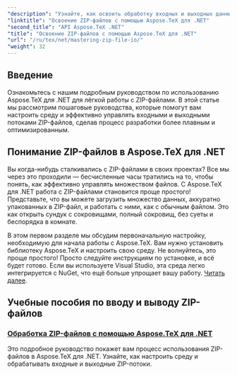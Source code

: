 ```yaml
---
"description": "Узнайте, как освоить обработку входных и выходных данных ZIP-файлов с помощью Aspose.TeX для .NET. Следуйте пошаговым инструкциям, чтобы оптимизировать рабочий процесс."
"linktitle": "Освоение ZIP-файлов с помощью Aspose.TeX для .NET"
"second_title": "API Aspose.TeX .NET"
"title": "Освоение ZIP-файлов с помощью Aspose.TeX для .NET"
"url": "/ru/tex/net/mastering-zip-file-io/"
"weight": 32
---
```


## Введение

Ознакомьтесь с нашим подробным руководством по использованию Aspose.TeX для .NET для лёгкой работы с ZIP-файлами. В этой статье мы рассмотрим пошаговые руководства, которые помогут вам настроить среду и эффективно управлять входными и выходными потоками ZIP-файлов, сделав процесс разработки более плавным и оптимизированным.

## Понимание ZIP-файлов в Aspose.TeX для .NET

Вы когда-нибудь сталкивались с ZIP-файлами в своих проектах? Все мы через это проходили — бесчисленные часы тратились на то, чтобы понять, как эффективно управлять множеством файлов. С Aspose.TeX для .NET работа с ZIP-файлами становится проще простого! Представьте, что вы можете загрузить множество данных, аккуратно упакованных в ZIP-файл, и работать с ними, как с обычным файлом. Это как открыть сундук с сокровищами, полный сокровищ, без суеты и беспорядка в комнате.

В этом первом разделе мы обсудим первоначальную настройку, необходимую для начала работы с Aspose.TeX. Вам нужно установить библиотеку Aspose.TeX и настроить свою среду. Не волнуйтесь, это проще простого! Просто следуйте инструкциям по установке, и всё будет готово. Если вы используете Visual Studio, эта среда легко интегрируется с NuGet, что ещё больше упрощает вашу работу. [Читать далее](./handle-zip-files/).

## Учебные пособия по вводу и выводу ZIP-файлов
### [Обработка ZIP-файлов с помощью Aspose.TeX для .NET](./handle-zip-files/)
Это подробное руководство покажет вам процесс использования ZIP-файлов в Aspose.TeX для .NET. Узнайте, как настроить среду и обрабатывать входные и выходные ZIP-потоки.